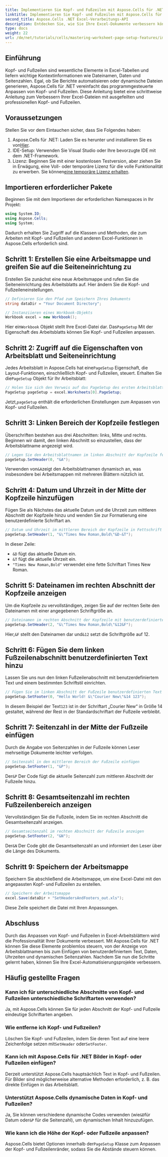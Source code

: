 ```yaml
---
title: Implementieren Sie Kopf- und Fußzeilen mit Aspose.Cells für .NET
linktitle: Implementieren Sie Kopf- und Fußzeilen mit Aspose.Cells für .NET
second_title: Aspose.Cells .NET Excel-Verarbeitungs-API
description: Entdecken Sie, wie Sie Ihre Excel-Dokumente verbessern können, indem Sie Kopf- und Fußzeilen mit Aspose.Cells für .NET programmgesteuert anpassen. Diese umfassende Anleitung führt Sie durch jeden Schritt – vom Einrichten Ihrer Arbeitsmappe bis zum dynamischen Einfügen des Arbeitsblattnamens.
type: docs
weight: 22
url: /de/net/tutorials/cells/mastering-worksheet-page-setup-features/implement-header-footer/
---
```

## Einführung

Kopf- und Fußzeilen sind wesentliche Elemente in Excel-Tabellen und liefern wichtige Kontextinformationen wie Dateinamen, Daten und Seitenzahlen. Egal, ob Sie Berichte automatisieren oder dynamische Dateien generieren, Aspose.Cells für .NET vereinfacht das programmgesteuerte Anpassen von Kopf- und Fußzeilen. Diese Anleitung bietet eine schrittweise Anleitung zum Verbessern Ihrer Excel-Dateien mit ausgefeilten und professionellen Kopf- und Fußzeilen.

## Voraussetzungen

Stellen Sie vor dem Eintauchen sicher, dass Sie Folgendes haben:

1.  Aspose.Cells für .NET: Laden Sie es herunter und installieren Sie es von[Hier](https://releases.aspose.com/cells/net/).
2. IDE-Setup: Verwenden Sie Visual Studio oder Ihre bevorzugte IDE mit dem .NET-Framework.
3.  Lizenz: Beginnen Sie mit einer kostenlosen Testversion, aber ziehen Sie in Erwägung, eine Voll- oder temporäre Lizenz für die volle Funktionalität zu erwerben. Sie können[eine temporäre Lizenz erhalten](https://purchase.aspose.com/temporary-license/).

## Importieren erforderlicher Pakete

Beginnen Sie mit dem Importieren der erforderlichen Namespaces in Ihr Projekt:

```csharp
using System.IO;
using Aspose.Cells;
using System;
```

Dadurch erhalten Sie Zugriff auf die Klassen und Methoden, die zum Arbeiten mit Kopf- und Fußzeilen und anderen Excel-Funktionen in Aspose.Cells erforderlich sind.

## Schritt 1: Erstellen Sie eine Arbeitsmappe und greifen Sie auf die Seiteneinrichtung zu

Erstellen Sie zunächst eine neue Arbeitsmappe und rufen Sie die Seiteneinrichtung des Arbeitsblatts auf. Hier ändern Sie die Kopf- und Fußzeileneinstellungen.

```csharp
// Definieren Sie den Pfad zum Speichern Ihres Dokuments
string dataDir = "Your Document Directory";

// Instanziieren eines Workbook-Objekts
Workbook excel = new Workbook();
```

 Hier ein`Workbook` Objekt stellt Ihre Excel-Datei dar. Das`PageSetup` Mit der Eigenschaft des Arbeitsblatts können Sie Kopf- und Fußzeilen anpassen.

## Schritt 2: Zugriff auf die Eigenschaften von Arbeitsblatt und Seiteneinrichtung

 Jedes Arbeitsblatt in Aspose.Cells hat eine`PageSetup` Eigenschaft, die Layout-Funktionen, einschließlich Kopf- und Fußzeilen, steuert. Erhalten Sie die`PageSetup` Objekt für Ihr Arbeitsblatt:

```csharp
// Holen Sie sich den Verweis auf das PageSetup des ersten Arbeitsblatts
PageSetup pageSetup = excel.Worksheets[0].PageSetup;
```

 Jetzt,`pageSetup` enthält die erforderlichen Einstellungen zum Anpassen von Kopf- und Fußzeilen.

## Schritt 3: Linken Bereich der Kopfzeile festlegen

Überschriften bestehen aus drei Abschnitten: links, Mitte und rechts. Beginnen wir damit, den linken Abschnitt so einzustellen, dass der Arbeitsblattname angezeigt wird.

```csharp
// Legen Sie den Arbeitsblattnamen im linken Abschnitt der Kopfzeile fest
pageSetup.SetHeader(0, "&A");
```

 Verwenden von`&A`zeigt den Arbeitsblattnamen dynamisch an, was insbesondere bei Arbeitsmappen mit mehreren Blättern nützlich ist.

## Schritt 4: Datum und Uhrzeit in der Mitte der Kopfzeile hinzufügen

Fügen Sie als Nächstes das aktuelle Datum und die Uhrzeit zum mittleren Abschnitt der Kopfzeile hinzu und wenden Sie zur Formatierung eine benutzerdefinierte Schriftart an.

```csharp
// Datum und Uhrzeit im mittleren Bereich der Kopfzeile in Fettschrift einstellen
pageSetup.SetHeader(1, "&\"Times New Roman,Bold\"&D-&T");
```

In dieser Zeile:
- `&D` fügt das aktuelle Datum ein.
- `&T` fügt die aktuelle Uhrzeit ein.
- `"Times New Roman,Bold"` verwendet eine fette Schriftart Times New Roman.

## Schritt 5: Dateinamen im rechten Abschnitt der Kopfzeile anzeigen

Um die Kopfzeile zu vervollständigen, zeigen Sie auf der rechten Seite den Dateinamen mit einer angegebenen Schriftgröße an.

```csharp
// Dateinamen im rechten Abschnitt der Kopfzeile mit benutzerdefinierter Schriftgröße anzeigen
pageSetup.SetHeader(2, "&\"Times New Roman,Bold\"&12&F");
```

 Hier,`&F` stellt den Dateinamen dar und`&12` setzt die Schriftgröße auf 12.

## Schritt 6: Fügen Sie dem linken Fußzeilenabschnitt benutzerdefinierten Text hinzu

Lassen Sie uns nun den linken Fußzeilenabschnitt mit benutzerdefiniertem Text und einem bestimmten Schriftstil einrichten.

```csharp
// Fügen Sie im linken Abschnitt der Fußzeile benutzerdefinierten Text mit Schriftstil hinzu
pageSetup.SetFooter(0, "Hello World! &\"Courier New\"&14 123");
```

In diesem Beispiel der Text`123` ist in der Schriftart „Courier New“ in Größe 14 gestaltet, während der Rest in der Standardschriftart der Fußzeile verbleibt.

## Schritt 7: Seitenzahl in der Mitte der Fußzeile einfügen

Durch die Angabe von Seitenzahlen in der Fußzeile können Leser mehrseitige Dokumente leichter verfolgen.

```csharp
// Seitenzahl in den mittleren Bereich der Fußzeile einfügen
pageSetup.SetFooter(1, "&P");
```

 Der`&P` Der Code fügt die aktuelle Seitenzahl zum mittleren Abschnitt der Fußzeile hinzu.

## Schritt 8: Gesamtseitenzahl im rechten Fußzeilenbereich anzeigen

Vervollständigen Sie die Fußzeile, indem Sie im rechten Abschnitt die Gesamtseitenzahl anzeigen.

```csharp
// Gesamtseitenzahl im rechten Abschnitt der Fußzeile anzeigen
pageSetup.SetFooter(2, "&N");
```

 Der`&N` Der Code gibt die Gesamtseitenzahl an und informiert den Leser über die Länge des Dokuments.

## Schritt 9: Speichern der Arbeitsmappe

Speichern Sie abschließend die Arbeitsmappe, um eine Excel-Datei mit den angepassten Kopf- und Fußzeilen zu erstellen.

```csharp
// Speichern der Arbeitsmappe
excel.Save(dataDir + "SetHeadersAndFooters_out.xls");
```

Diese Zeile speichert die Datei mit Ihren Anpassungen.

## Abschluss

Durch das Anpassen von Kopf- und Fußzeilen in Excel-Arbeitsblättern wird die Professionalität Ihrer Dokumente verbessert. Mit Aspose.Cells für .NET können Sie diese Elemente problemlos steuern, von der Anzeige von Arbeitsblattnamen bis zum Einfügen von benutzerdefiniertem Text, Daten, Uhrzeiten und dynamischen Seitenzahlen. Nachdem Sie nun die Schritte gelernt haben, können Sie Ihre Excel-Automatisierungsprojekte verbessern.

## Häufig gestellte Fragen

### Kann ich für unterschiedliche Abschnitte von Kopf- und Fußzeilen unterschiedliche Schriftarten verwenden?
Ja, mit Aspose.Cells können Sie für jeden Abschnitt der Kopf- und Fußzeile eindeutige Schriftarten angeben.

### Wie entferne ich Kopf- und Fußzeilen?
 Löschen Sie Kopf- und Fußzeilen, indem Sie deren Text auf eine leere Zeichenfolge setzen mit`SetHeader` oder`SetFooter`.

### Kann ich mit Aspose.Cells für .NET Bilder in Kopf- oder Fußzeilen einfügen?
Derzeit unterstützt Aspose.Cells hauptsächlich Text in Kopf- und Fußzeilen. Für Bilder sind möglicherweise alternative Methoden erforderlich, z. B. das direkte Einfügen in das Arbeitsblatt.

### Unterstützt Aspose.Cells dynamische Daten in Kopf- und Fußzeilen?  
 Ja, Sie können verschiedene dynamische Codes verwenden (wie`&D`für Datum oder`&P` für die Seitenzahl), um dynamischen Inhalt hinzuzufügen.

### Wie kann ich die Höhe der Kopf- oder Fußzeile anpassen?  
 Aspose.Cells bietet Optionen innerhalb der`PageSetup` Klasse zum Anpassen der Kopf- und Fußzeilenränder, sodass Sie die Abstände steuern können.